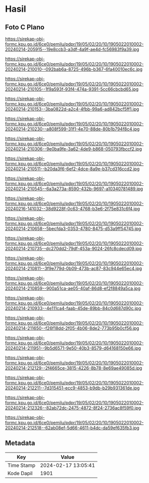 # Hasil

## Foto C Plano

https://sirekap-obj-formc.kpu.go.id/6ce0/pemilu/pdpr/19/05/02/20/10/1905022010002-20240214-205915--19e8ccb3-a3df-4a9f-ae4d-fc56983f9a39.jpg

https://sirekap-obj-formc.kpu.go.id/6ce0/pemilu/pdpr/19/05/02/20/10/1905022010002-20240214-210010--092bab6a-8725-496b-b367-6fa40010ec6c.jpg

https://sirekap-obj-formc.kpu.go.id/6ce0/pemilu/pdpr/19/05/02/20/10/1905022010002-20240214-210105--1f9a593f-93f4-474a-9391-5cc66cbcbd65.jpg

https://sirekap-obj-formc.kpu.go.id/6ce0/pemilu/pdpr/19/05/02/20/10/1905022010002-20240214-210153--3ba0822d-a2c4-4fbb-99a6-ad842bcf5ff1.jpg

https://sirekap-obj-formc.kpu.go.id/6ce0/pemilu/pdpr/19/05/02/20/10/1905022010002-20240214-210230--a808f599-31f1-4e70-88de-80b1b794f8c4.jpg

https://sirekap-obj-formc.kpu.go.id/6ce0/pemilu/pdpr/19/05/02/20/10/1905022010002-20240214-210306--9e0ba9fe-3a62-4de9-b868-050793fbccf2.jpg

https://sirekap-obj-formc.kpu.go.id/6ce0/pemilu/pdpr/19/05/02/20/10/1905022010002-20240214-210511--b20da3f6-6ef2-4dce-8a9e-b37cd316ccd2.jpg

https://sirekap-obj-formc.kpu.go.id/6ce0/pemilu/pdpr/19/05/02/20/10/1905022010002-20240214-210545--6a3a273a-8590-432b-9697-a10340781489.jpg

https://sirekap-obj-formc.kpu.go.id/6ce0/pemilu/pdpr/19/05/02/20/10/1905022010002-20240216-141032--38d9228f-0c63-4768-b3e6-2f75e831c6f4.jpg

https://sirekap-obj-formc.kpu.go.id/6ce0/pemilu/pdpr/19/05/02/20/10/1905022010002-20240214-210658--5becfda3-0353-4780-8475-d53a9ff54745.jpg

https://sirekap-obj-formc.kpu.go.id/6ce0/pemilu/pdpr/19/05/02/20/10/1905022010002-20240214-210735--dc270dd2-79df-453a-9024-26fc8cdecd09.jpg

https://sirekap-obj-formc.kpu.go.id/6ce0/pemilu/pdpr/19/05/02/20/10/1905022010002-20240214-210811--3f9e779d-0b09-473b-ac87-83c944e65ec4.jpg

https://sirekap-obj-formc.kpu.go.id/6ce0/pemilu/pdpr/19/05/02/20/10/1905022010002-20240214-210859--900a51ca-ae05-40af-86d8-ef2f8849a5ca.jpg

https://sirekap-obj-formc.kpu.go.id/6ce0/pemilu/pdpr/19/05/02/20/10/1905022010002-20240214-210933--4e111ca4-faab-45de-89bb-84c0d687d90c.jpg

https://sirekap-obj-formc.kpu.go.id/6ce0/pemilu/pdpr/19/05/02/20/10/1905022010002-20240214-211650--f26f18dd-2f05-4b06-8de2-773b95b0cf56.jpg

https://sirekap-obj-formc.kpu.go.id/6ce0/pemilu/pdpr/19/05/02/20/10/1905022010002-20240214-211951--9b5d6571-9e50-40b3-8579-d64168150e66.jpg

https://sirekap-obj-formc.kpu.go.id/6ce0/pemilu/pdpr/19/05/02/20/10/1905022010002-20240214-212129--2f4665ce-3815-4226-8b78-8e69ae49085d.jpg

https://sirekap-obj-formc.kpu.go.id/6ce0/pemilu/pdpr/19/05/02/20/10/1905022010002-20240214-212211--7d315451-ecc9-4853-b9db-b29b931361de.jpg

https://sirekap-obj-formc.kpu.go.id/6ce0/pemilu/pdpr/19/05/02/20/10/1905022010002-20240214-212326--82ab72dc-2475-4872-8f24-2736ac8f59f0.jpg

https://sirekap-obj-formc.kpu.go.id/6ce0/pemilu/pdpr/19/05/02/20/10/1905022010002-20240214-212518--62ab08ef-5d66-4611-b4dc-da59ef635fb3.jpg


## Metadata

| Key        | Value               |
| ---------- | ------------------- |
| Time Stamp | 2024-02-17 13:05:41 |
| Kode Dapil | 1901                |



